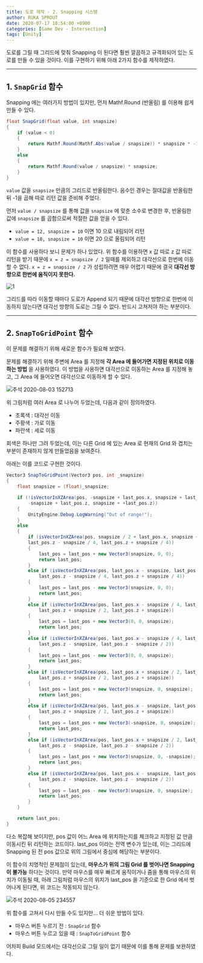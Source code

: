 ```yaml
---
title: 도로 제작 - 2. Snapping 시스템
author: RUKA SPROUT
date: 2020-07-17 18:54:00 +0900
categories: [Game Dev - Intersection]
tags: [Unity]
---
```


도로를 그릴 때 그리드에 맞춰 Snapping 이 된다면 훨씬 깔끔하고 규격화되어 있는 도로를 만들 수 있을 것이다. 이를 구현하기 위해 아래 2가지 함수를 제작하였다.

---

## 1. `SnapGrid` 함수

Snapping 에는 여러가지 방법이 있지만, 먼저 Mathf.Round (반올림) 를 이용해 쉽게 만들 수 있다.

```csharp
float SnapGrid(float value, int snapsize)
{
    if (value < 0)
    {
        return Mathf.Round(Mathf.Abs(value / snapsize)) * snapsize * -1;
    }
    else
    {
        return Mathf.Round(value / snapsize) * snapsize;
    }
}
```

`value` 값을 `snapsize` 만큼의 그리드로 반올림한다. 음수인 경우는 절대값을 반올림한 뒤 -1을 곱해 따로 리턴 값을 준비해 주었다.

먼저 `value / snapsize` 를 통해 값을 `snapsize` 에 맞춘 소수로 변경한 후, 반올림한 값에 `snapsize` 를 곱함으로써 적절한 값을 얻을 수 있다.

- `value = 12, snapsize = 10` 이면 10 으로 내림되어 리턴
- `value = 18, snapsize = 10` 이면 20 으로 올림되어 리턴

이 함수를 사용하다 보니 문제가 하나 있었다. 위 함수를 이용하면 x 값 따로 z 값 따로 리턴을 받기 때문에 `x = z = snapsize / 2` 일때를 제외하고 대각선으로 한번에 이동할 수 없다. `x = z = snapsize / 2` 가 성립하려면 매우 어렵기 때문에 결국 **대각선 방향으로 한번에 움직이지 못한다.**

![1](https://user-images.githubusercontent.com/25034289/89159832-09471a00-d5ab-11ea-9d0b-c701e48d9dad.gif)

그리드를 따라 이동할 때마다 도로가 Append 되기 때문에 대각선 방향으로 한번에 이동하지 않는다면 대각선 방향의 도로는 그릴 수 없다. 반드시 고쳐저야 하는 부분이다.

---

## 2. `SnapToGridPoint` 함수

이 문제를 해결하기 위해 새로운 함수가 필요해 보였다.

문제를 해결하기 위해 주변에 Area 를 지정해 **각 Area 에 들어가면 지정된 위치로 이동하는 방법** 을 사용하였다. 이 방법을 사용하면 대각선으로 이동하는 Area 를 지정해 놓고, 그 Area 에 들어오면 대각선으로 이동하게 할 수 있다.

![주석 2020-08-03 152713](https://i.imgur.com/WCBAUBA.png)

위 그림처럼 여러 Area 로 나누어 두었는데, 다음과 같이 정의하였다.
- 초록색 : 대각선 이동
- 주황색 : 가로 이동
- 파란색 : 세로 이동

회색은 하나만 그려 두었는데, 이는 다른 Grid 에 있는 Area 로 현재의 Grid 와 겹치는 부분이 존재하지 않게 만들었음을 보여준다.

아래는 이를 코드로 구현한 것이다.

```csharp
Vector3 SnapToGridPoint(Vector3 pos, int _snapsize)
{
    float snapsize = (float)_snapsize;

    if (!isVectorInXZArea(pos, -snapsize + last_pos.x, snapsize + last_pos.x,
        -snapsize + last_pos.z, snapsize + +last_pos.z))
    {
        UnityEngine.Debug.LogWarning("Out of range!");
    }
    else
    {
        if (isVectorInXZArea(pos, snapsize / 2 + last_pos.x, snapsize + last_pos.x,
        last_pos.z - snapsize / 4, last_pos.z + snapsize / 4))
        {
            last_pos = last_pos + new Vector3(snapsize, 0, 0);
            return last_pos;
        }
        else if (isVectorInXZArea(pos, last_pos.x - snapsize, last_pos.x - snapsize / 2,
            last_pos.z - snapsize / 4, last_pos.z + snapsize / 4))
        {
            last_pos = last_pos - new Vector3(snapsize, 0, 0);
            return last_pos;
        }
        else if (isVectorInXZArea(pos, last_pos.x - snapsize / 4, last_pos.x + snapsize / 4,
            last_pos.z + snapsize / 2, last_pos.z + snapsize))
        {
            last_pos = last_pos + new Vector3(0, 0, snapsize);
            return last_pos;
        }
        else if (isVectorInXZArea(pos, last_pos.x - snapsize / 4, last_pos.x + snapsize / 4,
            last_pos.z - snapsize, last_pos.z - snapsize / 2))
        {
            last_pos = last_pos - new Vector3(0, 0, snapsize);
            return last_pos;
        }
        else if (isVectorInXZArea(pos, last_pos.x + snapsize / 2, last_pos.x + snapsize,
            last_pos.z + snapsize / 2, last_pos.z + snapsize))
        {
            last_pos = last_pos + new Vector3(snapsize, 0, snapsize);
            return last_pos;
        }
        else if (isVectorInXZArea(pos, last_pos.x - snapsize, last_pos.x - snapsize / 2,
            last_pos.z + snapsize / 2, last_pos.z + snapsize))
        {
            last_pos = last_pos + new Vector3(-snapsize, 0, snapsize);
            return last_pos;
        }
        else if (isVectorInXZArea(pos, last_pos.x + snapsize / 2, last_pos.x + snapsize,
            last_pos.z - snapsize, last_pos.z - snapsize / 2))
        {
            last_pos = last_pos + new Vector3(snapsize, 0, -snapsize);
            return last_pos;
        }
        else if (isVectorInXZArea(pos, last_pos.x - snapsize, last_pos.x - snapsize / 2,
            last_pos.z - snapsize, last_pos.z - snapsize / 2))
        {
            last_pos = last_pos - new Vector3(snapsize, 0, snapsize);
            return last_pos;
        }
    }

    return last_pos;
}
```

다소 복잡해 보이지만, pos 값이 어느 Area 에 위치하는지를 체크하고 지정된 값 만큼 이동시킨 뒤 리턴하는 코드이다.
last_pos 이라는 전역 변수가 있는데, 이는 그리드에 Snapping 된 전 pos 값으로 위의 그림에서 중심에 해당하는 부분이다.

이 함수의 치명적인 문제점이 있는데, **마우스가 위의 그림 Grid 를 벗어나면 Snapping 이 불가능** 하다는 것이다. 만약 마우스를 매우 빠르게 움직이거나 줌을 통해 마우스의 위치가 이동될 때, 아래 그림처럼 마우스의 위치가 last_pos 을 기준으로 한 Grid 에서 벗어나게 된다면, 위 코드는 작동되지 않는다.

![주석 2020-08-05 234557](https://i.imgur.com/8YM9kV0.png)

위 함수를 고쳐서 다시 만들 수도 있지만... 더 쉬운 방법이 있다.

- 마우스 버튼 누르기 전 : `SnapGrid` 함수
- 마우스 버튼 누르고 있을 때 : `SnapToGridPoint` 함수

어차피 Build 모드에서는 대각선으로 그릴 일이 없기 때문에 이를 통해 문제를 보완하였다.
